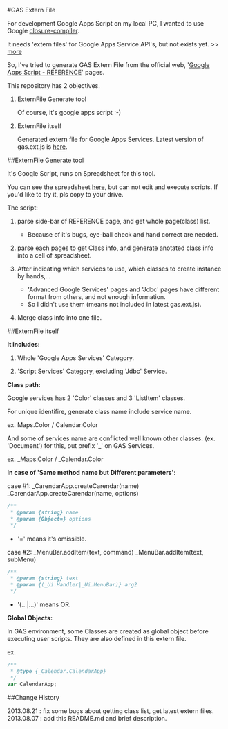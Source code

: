 #GAS Extern File

For development Google Apps Script on my local PC, I wanted to use Google [closure-compiler](https://code.google.com/p/closure-compiler/).

It needs 'extern files' for Google Apps Service API's, but not exists yet. >> [more](https://code.google.com/p/closure-compiler/wiki/ExternsForCommonLibraries)

So, I've tried to generate GAS Extern File from the official web, '[Google Apps Script - REFERENCE](https://developers.google.com/apps-script/reference/calendar/)' pages.

This repository has 2 objectives.

1. ExternFile Generate tool

    Of course, it's google apps script :-)

2. ExternFile itself

    Generated extern file for Google Apps Services.
    Latest version of gas.ext.js is [here](https://github.com/tyskdm/gas.ext.js/tree/master/dist/0.7.2).


##ExternFile Generate tool

It's Google Script, runs on Spreadsheet for this tool.

You can see the spreadsheet [here](https://drive.google.com/?tab=mo&authuser=0#folders/0B7eaNS4kxhthaFFBSTBEUTV3R3M), but can not edit and execute scripts.
If you'd like to try it, pls copy to your drive.

The script:

1. parse side-bar of REFERENCE page, and get whole page(class) list.

    - Because of it's bugs, eye-ball check and hand correct are needed.

2. parse each pages to get Class info, and generate anotated class info into a cell of spreadsheet.

3. After indicating which services to use, which classes to create instance by hands,...

    - 'Advanced Google Services' pages and 'Jdbc' pages have different format from others, and not enough information.
    - So I didn't use them (means not included in latest gas.ext.js).

4. Merge class info into one file.


##ExternFile itself

**It includes:**

1. Whole 'Google Apps Services' Category.

2. 'Script Services' Category, excluding 'Jdbc' Service.


**Class path:**

Google services has 2 'Color' classes and 3 'ListItem' classes.

For unique identifire, generate class name include service name.

ex. Maps.Color / Calendar.Color

And some of services name are conflicted well known other classes. (ex. 'Document')
for this, put prefix '_' on GAS Services.

ex. _Maps.Color / _Calendar.Color


**In case of 'Same method name but Different parameters':**

case #1:
_CarendarApp.createCarendar(name)
_CarendarApp.createCarendar(name, options)

```js
/**
 * @param {string} name
 * @param {Object=} options
 */
```

- '=' means it's omissible.

case #2:
_MenuBar.addItem(text, command)
_MenuBar.addItem(text, subMenu)

```js
/**
 * @param {string} text
 * @param {(_Ui.Handler|_Ui.MenuBar)} arg2
 */
```

- '(...|...)' means OR.


**Global Objects:**

In GAS environment, some Classes are created as global object before executing user scripts.
They are also defined in this extern file.

ex.
```js
/**
 * @type {_Calendar.CalendarApp}
 */
var CalendarApp;
```




##Change History

2013.08.21 : fix some bugs about getting class list, get latest extern files.
2013.08.07 : add this README.md and brief description.




